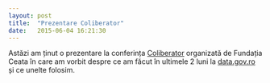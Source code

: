 ```yaml
---
layout: post
title:  "Prezentare Coliberator"
date:   2015-06-04 16:21:30
---
```


Astăzi am ținut o prezentare la conferința [Coliberator](http://coliberator.ro/2015/) organizată de Fundația Ceata în care am vorbit despre ce am făcut în ultimele 2 luni la [data.gov.ro](http://data.gov.ro/) și ce unelte folosim.

<script async class="speakerdeck-embed" data-id="b2a6e25ee0d04b29a5ea9912fb9e7f96" data-ratio="1.33333333333333" src="//speakerdeck.com/assets/embed.js"></script>

